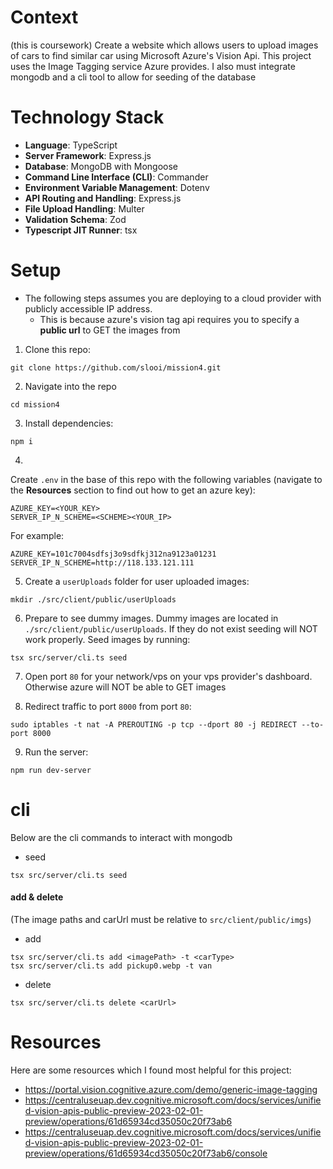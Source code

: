 # Context

(this is coursework)
Create a website which allows users to upload images of cars to find similar car using Microsoft Azure's Vision Api. This project uses the Image Tagging service Azure provides. I also must integrate mongodb and a cli tool to allow for seeding of the database 

# Technology Stack


- **Language**: TypeScript
- **Server Framework**: Express.js
- **Database**: MongoDB with Mongoose
- **Command Line Interface (CLI)**: Commander
- **Environment Variable Management**: Dotenv
- **API Routing and Handling**: Express.js
- **File Upload Handling**: Multer
- **Validation Schema**: Zod
- **Typescript JIT Runner**: tsx


# Setup
- The following steps assumes you are deploying to a cloud provider with publicly accessible IP address.
	- This is because azure's vision tag api requires you to specify a **public url** to GET the images from 

1) Clone this repo:

```
git clone https://github.com/slooi/mission4.git
```

2) Navigate into the repo
```
cd mission4
```

3) Install dependencies:
```
npm i
```

4)
Create `.env` in the base of this repo with the following variables (navigate to the **Resources** section to find out how to get an azure key):

```
AZURE_KEY=<YOUR_KEY>
SERVER_IP_N_SCHEME=<SCHEME><YOUR_IP>
```
For example:
```
AZURE_KEY=101c7004sdfsj3o9sdfkj312na9123a01231
SERVER_IP_N_SCHEME=http://118.133.121.111
```
5) Create a `userUploads` folder for user uploaded images:
```
mkdir ./src/client/public/userUploads
```
6) Prepare to see dummy images. Dummy images are located in `./src/client/public/userUploads`. If they do not exist seeding will NOT work properly. Seed images by running:
```
tsx src/server/cli.ts seed
```
7) Open port `80` for your network/vps on your vps provider's dashboard. Otherwise azure will NOT be able to GET images

8) Redirect traffic to port `8000` from port `80`:
```
sudo iptables -t nat -A PREROUTING -p tcp --dport 80 -j REDIRECT --to-port 8000
```

9) Run the server:
```
npm run dev-server
```

# cli
Below are the cli commands to interact with mongodb

- seed
```
tsx src/server/cli.ts seed
```
#### add & delete
(The image paths and carUrl must be relative to `src/client/public/imgs`)

- add 
```
tsx src/server/cli.ts add <imagePath> -t <carType>
tsx src/server/cli.ts add pickup0.webp -t van
```
- delete <carUrl>
```
tsx src/server/cli.ts delete <carUrl>
```


# Resources

Here are some resources which I found most helpful for this project:

- https://portal.vision.cognitive.azure.com/demo/generic-image-tagging
- https://centraluseuap.dev.cognitive.microsoft.com/docs/services/unified-vision-apis-public-preview-2023-02-01-preview/operations/61d65934cd35050c20f73ab6
- https://centraluseuap.dev.cognitive.microsoft.com/docs/services/unified-vision-apis-public-preview-2023-02-01-preview/operations/61d65934cd35050c20f73ab6/console